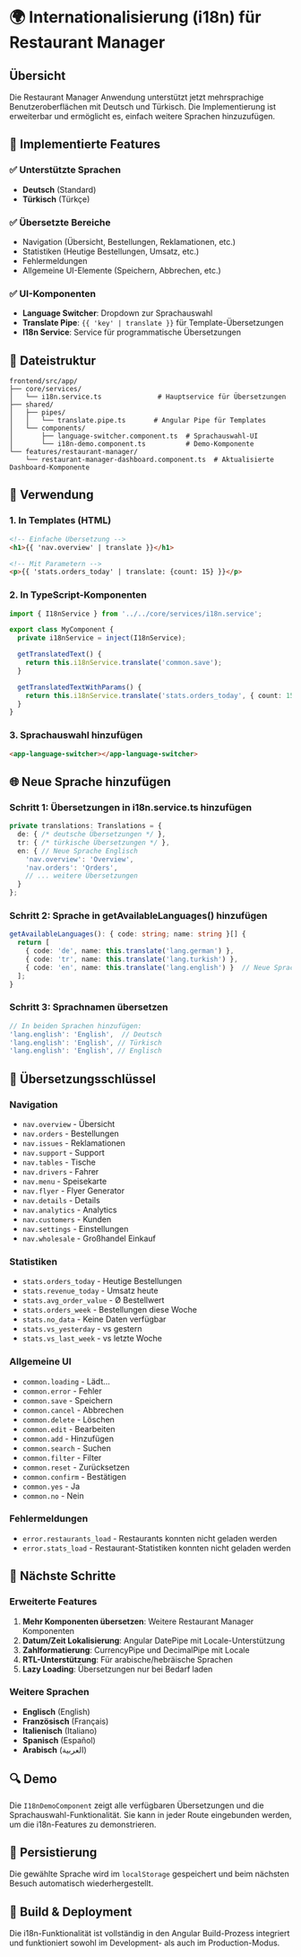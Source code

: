 # 🌍 Internationalisierung (i18n) für Restaurant Manager

## Übersicht

Die Restaurant Manager Anwendung unterstützt jetzt mehrsprachige Benutzeroberflächen mit Deutsch und Türkisch. Die Implementierung ist erweiterbar und ermöglicht es, einfach weitere Sprachen hinzuzufügen.

## 🚀 Implementierte Features

### ✅ Unterstützte Sprachen
- **Deutsch** (Standard)
- **Türkisch** (Türkçe)

### ✅ Übersetzte Bereiche
- Navigation (Übersicht, Bestellungen, Reklamationen, etc.)
- Statistiken (Heutige Bestellungen, Umsatz, etc.)
- Fehlermeldungen
- Allgemeine UI-Elemente (Speichern, Abbrechen, etc.)

### ✅ UI-Komponenten
- **Language Switcher**: Dropdown zur Sprachauswahl
- **Translate Pipe**: `{{ 'key' | translate }}` für Template-Übersetzungen
- **I18n Service**: Service für programmatische Übersetzungen

## 📁 Dateistruktur

```
frontend/src/app/
├── core/services/
│   └── i18n.service.ts              # Hauptservice für Übersetzungen
├── shared/
│   ├── pipes/
│   │   └── translate.pipe.ts       # Angular Pipe für Templates
│   └── components/
│       ├── language-switcher.component.ts  # Sprachauswahl-UI
│       └── i18n-demo.component.ts          # Demo-Komponente
└── features/restaurant-manager/
    └── restaurant-manager-dashboard.component.ts  # Aktualisierte Dashboard-Komponente
```

## 🔧 Verwendung

### 1. In Templates (HTML)
```html
<!-- Einfache Übersetzung -->
<h1>{{ 'nav.overview' | translate }}</h1>

<!-- Mit Parametern -->
<p>{{ 'stats.orders_today' | translate: {count: 15} }}</p>
```

### 2. In TypeScript-Komponenten
```typescript
import { I18nService } from '../../core/services/i18n.service';

export class MyComponent {
  private i18nService = inject(I18nService);

  getTranslatedText() {
    return this.i18nService.translate('common.save');
  }

  getTranslatedTextWithParams() {
    return this.i18nService.translate('stats.orders_today', { count: 15 });
  }
}
```

### 3. Sprachauswahl hinzufügen
```html
<app-language-switcher></app-language-switcher>
```

## 🌐 Neue Sprache hinzufügen

### Schritt 1: Übersetzungen in i18n.service.ts hinzufügen
```typescript
private translations: Translations = {
  de: { /* deutsche Übersetzungen */ },
  tr: { /* türkische Übersetzungen */ },
  en: { // Neue Sprache Englisch
    'nav.overview': 'Overview',
    'nav.orders': 'Orders',
    // ... weitere Übersetzungen
  }
};
```

### Schritt 2: Sprache in getAvailableLanguages() hinzufügen
```typescript
getAvailableLanguages(): { code: string; name: string }[] {
  return [
    { code: 'de', name: this.translate('lang.german') },
    { code: 'tr', name: this.translate('lang.turkish') },
    { code: 'en', name: this.translate('lang.english') }  // Neue Sprache
  ];
}
```

### Schritt 3: Sprachnamen übersetzen
```typescript
// In beiden Sprachen hinzufügen:
'lang.english': 'English',  // Deutsch
'lang.english': 'English', // Türkisch
'lang.english': 'English', // Englisch
```

## 📝 Übersetzungsschlüssel

### Navigation
- `nav.overview` - Übersicht
- `nav.orders` - Bestellungen
- `nav.issues` - Reklamationen
- `nav.support` - Support
- `nav.tables` - Tische
- `nav.drivers` - Fahrer
- `nav.menu` - Speisekarte
- `nav.flyer` - Flyer Generator
- `nav.details` - Details
- `nav.analytics` - Analytics
- `nav.customers` - Kunden
- `nav.settings` - Einstellungen
- `nav.wholesale` - Großhandel Einkauf

### Statistiken
- `stats.orders_today` - Heutige Bestellungen
- `stats.revenue_today` - Umsatz heute
- `stats.avg_order_value` - Ø Bestellwert
- `stats.orders_week` - Bestellungen diese Woche
- `stats.no_data` - Keine Daten verfügbar
- `stats.vs_yesterday` - vs gestern
- `stats.vs_last_week` - vs letzte Woche

### Allgemeine UI
- `common.loading` - Lädt...
- `common.error` - Fehler
- `common.save` - Speichern
- `common.cancel` - Abbrechen
- `common.delete` - Löschen
- `common.edit` - Bearbeiten
- `common.add` - Hinzufügen
- `common.search` - Suchen
- `common.filter` - Filter
- `common.reset` - Zurücksetzen
- `common.confirm` - Bestätigen
- `common.yes` - Ja
- `common.no` - Nein

### Fehlermeldungen
- `error.restaurants_load` - Restaurants konnten nicht geladen werden
- `error.stats_load` - Restaurant-Statistiken konnten nicht geladen werden

## 🎯 Nächste Schritte

### Erweiterte Features
1. **Mehr Komponenten übersetzen**: Weitere Restaurant Manager Komponenten
2. **Datum/Zeit Lokalisierung**: Angular DatePipe mit Locale-Unterstützung
3. **Zahlformatierung**: CurrencyPipe und DecimalPipe mit Locale
4. **RTL-Unterstützung**: Für arabische/hebräische Sprachen
5. **Lazy Loading**: Übersetzungen nur bei Bedarf laden

### Weitere Sprachen
- **Englisch** (English)
- **Französisch** (Français)
- **Italienisch** (Italiano)
- **Spanisch** (Español)
- **Arabisch** (العربية)

## 🔍 Demo

Die `I18nDemoComponent` zeigt alle verfügbaren Übersetzungen und die Sprachauswahl-Funktionalität. Sie kann in jeder Route eingebunden werden, um die i18n-Features zu demonstrieren.

## 💾 Persistierung

Die gewählte Sprache wird im `localStorage` gespeichert und beim nächsten Besuch automatisch wiederhergestellt.

## 🚀 Build & Deployment

Die i18n-Funktionalität ist vollständig in den Angular Build-Prozess integriert und funktioniert sowohl im Development- als auch im Production-Modus.
